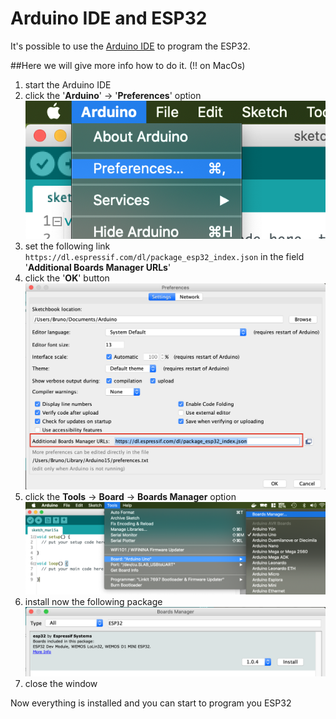 # Arduino IDE and ESP32

It's possible to use the [Arduino IDE](https://www.arduino.cc/en/main/software) to program the ESP32.  

##Here we will give more info how to do it. (!! on MacOs)  
1. start the Arduino IDE  
2. click the '**Arduino**' -> '**Preferences**' option  
![](images/arduinoPreferences.png)  
4. set the following link `https://dl.espressif.com/dl/package_esp32_index.json` in the field '**Additional Boards Manager URLs**'
5. click the '**OK**' button  ![](images/additionalBoardsManagerUrls.png)  
6. click the **Tools** -> **Board** -> **Boards Manager** option  ![](images/boardsManager.png)  
7. install now the following package ![](images/esp32package.png)  
8. close the window  


Now everything is installed and you can start to program you ESP32
